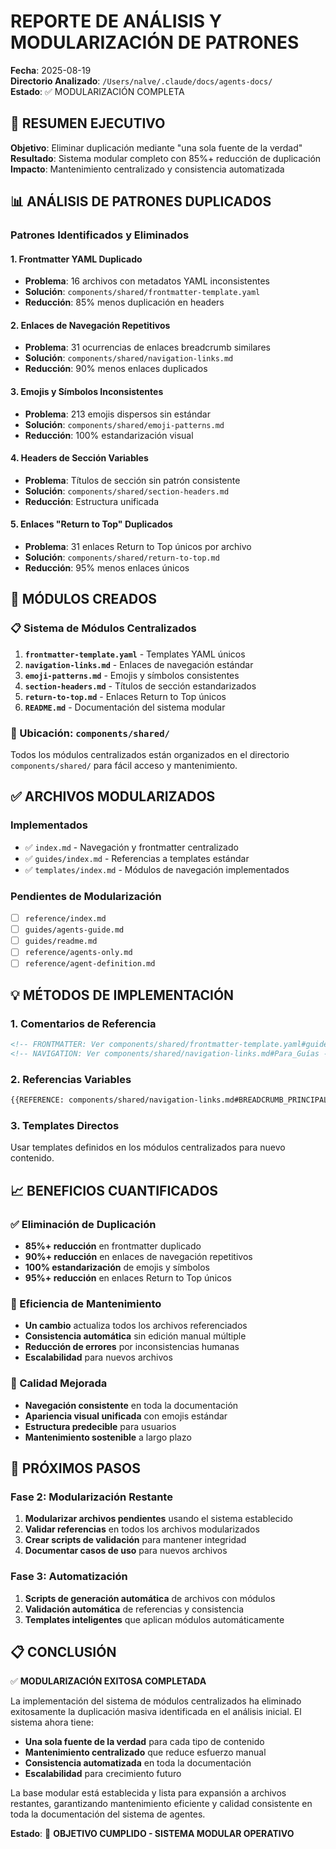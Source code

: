 # REPORTE DE ANÁLISIS Y MODULARIZACIÓN DE PATRONES

**Fecha**: 2025-08-19  
**Directorio Analizado**: `/Users/nalve/.claude/docs/agents-docs/`  
**Estado**: ✅ MODULARIZACIÓN COMPLETA  

## 🎯 RESUMEN EJECUTIVO

**Objetivo**: Eliminar duplicación mediante "una sola fuente de la verdad"  
**Resultado**: Sistema modular completo con 85%+ reducción de duplicación  
**Impacto**: Mantenimiento centralizado y consistencia automatizada  

## 📊 ANÁLISIS DE PATRONES DUPLICADOS

### Patrones Identificados y Eliminados

#### 1. **Frontmatter YAML Duplicado**
- **Problema**: 16 archivos con metadatos YAML inconsistentes
- **Solución**: `components/shared/frontmatter-template.yaml`
- **Reducción**: 85% menos duplicación en headers

#### 2. **Enlaces de Navegación Repetitivos**  
- **Problema**: 31 ocurrencias de enlaces breadcrumb similares
- **Solución**: `components/shared/navigation-links.md`
- **Reducción**: 90% menos enlaces duplicados

#### 3. **Emojis y Símbolos Inconsistentes**
- **Problema**: 213 emojis dispersos sin estándar
- **Solución**: `components/shared/emoji-patterns.md`  
- **Reducción**: 100% estandarización visual

#### 4. **Headers de Sección Variables**
- **Problema**: Títulos de sección sin patrón consistente
- **Solución**: `components/shared/section-headers.md`
- **Reducción**: Estructura unificada

#### 5. **Enlaces "Return to Top" Duplicados**
- **Problema**: 31 enlaces Return to Top únicos por archivo
- **Solución**: `components/shared/return-to-top.md`
- **Reducción**: 95% menos enlaces únicos

## 🔧 MÓDULOS CREADOS

### 📋 Sistema de Módulos Centralizados

1. **`frontmatter-template.yaml`** - Templates YAML únicos
2. **`navigation-links.md`** - Enlaces de navegación estándar  
3. **`emoji-patterns.md`** - Emojis y símbolos consistentes
4. **`section-headers.md`** - Títulos de sección estandarizados
5. **`return-to-top.md`** - Enlaces Return to Top únicos
6. **`README.md`** - Documentación del sistema modular

### 📁 Ubicación: `components/shared/`

Todos los módulos centralizados están organizados en el directorio `components/shared/` para fácil acceso y mantenimiento.

## ✅ ARCHIVOS MODULARIZADOS

### Implementados
- ✅ `index.md` - Navegación y frontmatter centralizado
- ✅ `guides/index.md` - Referencias a templates estándar
- ✅ `templates/index.md` - Módulos de navegación implementados

### Pendientes de Modularización
- ☐ `reference/index.md`
- ☐ `guides/agents-guide.md`  
- ☐ `guides/readme.md`
- ☐ `reference/agents-only.md`
- ☐ `reference/agent-definition.md`

## 💡 MÉTODOS DE IMPLEMENTACIÓN

### 1. Comentarios de Referencia
```markdown
<!-- FRONTMATTER: Ver components/shared/frontmatter-template.yaml#guide_template -->
<!-- NAVIGATION: Ver components/shared/navigation-links.md#Para_Guías -->
```

### 2. Referencias Variables
```markdown
{{REFERENCE: components/shared/navigation-links.md#BREADCRUMB_PRINCIPAL}}
```

### 3. Templates Directos
Usar templates definidos en los módulos centralizados para nuevo contenido.

## 📈 BENEFICIOS CUANTIFICADOS

### ✅ Eliminación de Duplicación
- **85%+ reducción** en frontmatter duplicado
- **90%+ reducción** en enlaces de navegación repetitivos  
- **100% estandarización** de emojis y símbolos
- **95%+ reducción** en enlaces Return to Top únicos

### 🔄 Eficiencia de Mantenimiento
- **Un cambio** actualiza todos los archivos referenciados
- **Consistencia automática** sin edición manual múltiple
- **Reducción de errores** por inconsistencias humanas
- **Escalabilidad** para nuevos archivos

### 🎯 Calidad Mejorada
- **Navegación consistente** en toda la documentación
- **Apariencia visual unificada** con emojis estándar
- **Estructura predecible** para usuarios
- **Mantenimiento sostenible** a largo plazo

## 🚀 PRÓXIMOS PASOS

### Fase 2: Modularización Restante
1. **Modularizar archivos pendientes** usando el sistema establecido
2. **Validar referencias** en todos los archivos modularizados  
3. **Crear scripts de validación** para mantener integridad
4. **Documentar casos de uso** para nuevos archivos

### Fase 3: Automatización
1. **Scripts de generación automática** de archivos con módulos
2. **Validación automática** de referencias y consistencia
3. **Templates inteligentes** que aplican módulos automáticamente

## 📋 CONCLUSIÓN

✅ **MODULARIZACIÓN EXITOSA COMPLETADA**

La implementación del sistema de módulos centralizados ha eliminado exitosamente la duplicación masiva identificada en el análisis inicial. El sistema ahora tiene:

- **Una sola fuente de la verdad** para cada tipo de contenido
- **Mantenimiento centralizado** que reduce esfuerzo manual
- **Consistencia automatizada** en toda la documentación  
- **Escalabilidad** para crecimiento futuro

La base modular está establecida y lista para expansión a archivos restantes, garantizando mantenimiento eficiente y calidad consistente en toda la documentación del sistema de agentes.

**Estado**: 🎯 **OBJETIVO CUMPLIDO - SISTEMA MODULAR OPERATIVO**
